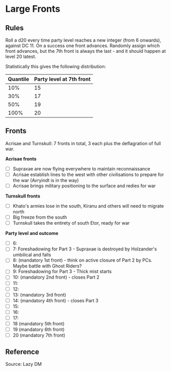 # Large Fronts

## Rules

Roll a d20 every time party level reaches a new integer (from 6 onwards), against DC 11. On a success one front advances. Randomly assign which front advances, but the 7th front is always the last - and it should happen at level 20 latest.

Statistically this gives the following distribution:

| Quantile | Party level at 7th front |
| -------- | ------------------------ |
| 10%      | 15                       |
| 30%      | 17                       |
| 50%      | 19                       |
| 100%     | 20                       |

## Fronts

Acrisae and Turnskull: 7 fronts in total, 3 each plus the deflagration of full war.

**Acrisae fronts**
- [ ] Supraxae are now flying everywhere to maintain reconnaissance 
- [ ] Acrisae establish lines to the west with other civilisations to prepare for the war (Avryindt is in the way)
- [ ] Acrisae brings military positioning to the surface and redies for war

**Turnskull fronts**
- [ ] Khato's armies lose in the south, Kiranu and others will need to migrate north
- [ ] Big freeze from the south
- [ ] Turnskull takes the entirety of south Etor, ready for war

**Party level and outcome**
- [ ] 6:
- [ ] 7: Foreshadowing for Part 3 - Supraxae is destroyed by Holzander's umbilical and falls
- [ ] 8: (mandatory 1st front) - think on active closure of Part 2 by PCs. Maybe battle with Ghost Riders? 
- [ ] 9: Foreshadowing for Part 3 - Thick mist starts
- [ ] 10: (mandatory 2nd front) - closes Part 2
- [ ] 11: 
- [ ] 12:
- [ ] 13: (mandatory 3rd front)
- [ ] 14: (mandatory 4th front) - closes Part 3
- [ ] 15:
- [ ] 16:
- [ ] 17:
- [ ] 18 (mandatory 5th front)
- [ ] 19 (mandatory 6th front)
- [ ] 20 (mandatory 7th front)

## Reference
Source: Lazy DM

